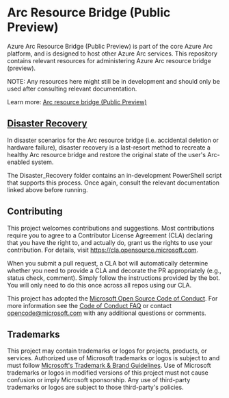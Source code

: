 # Arc Resource Bridge (Public Preview)

Azure Arc Resource Bridge (Public Preview) is part of the core Azure Arc platform, and is designed to host other Azure Arc services.  This repository contains relevant resources for administering Azure Arc resource bridge (preview).

NOTE: Any resources here might still be in development and should only be used after consulting relevant documentation.

Learn more: [Arc resource bridge (Public Preview)](https://docs.microsoft.com/en-us/azure/azure-arc/resource-bridge/overview)

## [Disaster Recovery](./Disaster_Recovery)

In disaster scenarios for the Arc resource bridge (i.e. accidental deletion or hardware failure), disaster recovery is a last-resort method to recreate a healthy Arc resource bridge and restore the original state of the user's Arc-enabled system.

The Disaster_Recovery folder contains an in-development PowerShell script that supports this process.  Once again, consult the relevant documentation linked above before running.

## Contributing

This project welcomes contributions and suggestions.  Most contributions require you to agree to a
Contributor License Agreement (CLA) declaring that you have the right to, and actually do, grant us
the rights to use your contribution. For details, visit https://cla.opensource.microsoft.com.

When you submit a pull request, a CLA bot will automatically determine whether you need to provide
a CLA and decorate the PR appropriately (e.g., status check, comment). Simply follow the instructions
provided by the bot. You will only need to do this once across all repos using our CLA.

This project has adopted the [Microsoft Open Source Code of Conduct](https://opensource.microsoft.com/codeofconduct/).
For more information see the [Code of Conduct FAQ](https://opensource.microsoft.com/codeofconduct/faq/) or
contact [opencode@microsoft.com](mailto:opencode@microsoft.com) with any additional questions or comments.

## Trademarks

This project may contain trademarks or logos for projects, products, or services. Authorized use of Microsoft 
trademarks or logos is subject to and must follow 
[Microsoft's Trademark & Brand Guidelines](https://www.microsoft.com/en-us/legal/intellectualproperty/trademarks/usage/general).
Use of Microsoft trademarks or logos in modified versions of this project must not cause confusion or imply Microsoft sponsorship.
Any use of third-party trademarks or logos are subject to those third-party's policies.
